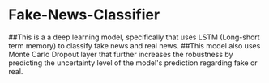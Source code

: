 # Fake-News-Classifier
##This is a a deep learning model, specifically that uses LSTM (Long-short term memory) to classify fake news and real news.
##This model also uses Monte Carlo Dropout layer that further increases the robustness by predicting the uncertainty level of the model's prediction regarding fake or real.

